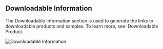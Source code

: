 Downloadable Information
--

The Downloadable Information section is used to generate the links to downloadable products and samples. To learn more, see: Downloadable Product.

![Downloadable Information](https://docs.magento.com/m2/ce/user_guide/Resources/Images/product-downloadable-information_thumb_0_0.png)